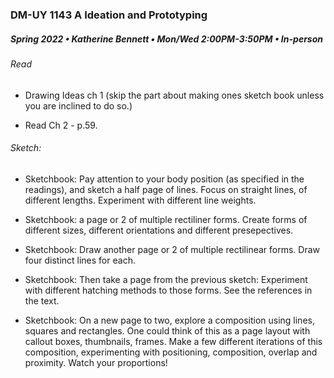 ### DM-UY 1143 A Ideation and Prototyping
##### Spring 2022 • Katherine Bennett • Mon/Wed 2:00PM-3:50PM • In-person

###### Read 

* Drawing Ideas ch 1 (skip the part about making ones sketch book unless you are inclined to do so.)

* Read Ch 2 - p.59.

###### Sketch:

 - Sketchbook: Pay attention to your body position (as specified in the readings), and sketch a half page of lines. Focus on straight lines, of different lengths. Experiment with different line weights.

 - Sketchbook: a page or 2 of multiple rectiliner forms. Create forms of different sizes, different orientations and different presepectives.

 - Sketchbook: Draw another page or 2 of multiple rectilinear forms. Draw four distinct lines for each. 

 - Sketchbook: Then take a page from the previous sketch: Experiment with different hatching methods to those forms. See the references in the text.

 - Sketchbook: On a new page to two, explore a composition using lines, squares and rectangles. One could think of this as a page layout with callout boxes, thumbnails, frames. Make a few different iterations of this composition, experimenting with positioning, composition, overlap and proximity. Watch your proportions! 